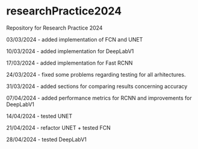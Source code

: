 # researchPractice2024
Repository for Research Practice 2024

03/03/2024 - added implementation of FCN and UNET


10/03/2024 - added implementation for DeepLabV1


17/03/2024 - added implementation for Fast RCNN

24/03/2024 - fixed some problems regarding testing for all arhitectures.

31/03/2024 - added sections for comparing results concerning accuracy

07/04/2024 - added performance metrics for RCNN and improvements for DeepLabV1

14/04/2024 - tested UNET

21/04/2024 - refactor UNET + tested FCN

28/04/2024 - tested DeepLabV1
